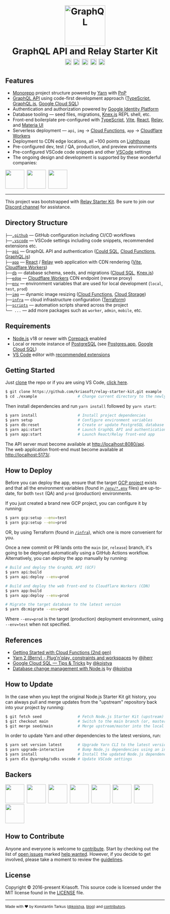 <h1 align="center">
  <img src="https://s.tarkus.me/graphql-logo.png" width="128" height="128" alt="GraphQL" /><br>
  GraphQL API and Relay Starter Kit
  <br>
  <a href="http://www.typescriptlang.org/"><img src="https://img.shields.io/badge/%3C%2F%3E-TypeScript-%230074c1.svg?style=flat-square" height="20"></a>
  <a href="http://patreon.com/koistya"><img src="https://img.shields.io/badge/dynamic/json?color=%23ff424d&label=Patreon&style=flat-square&query=data.attributes.patron_count&suffix=%20patrons&url=https%3A%2F%2Fwww.patreon.com%2Fapi%2Fcampaigns%2F233228" height="20"></a>
  <a href="https://discord.gg/gx5pdvZ7Za"><img src="https://img.shields.io/discord/643523529131950086?label=Chat&style=flat-square" height="20"></a>
  <a href="https://github.com/kriasoft/relay-starter-kit/stargazers"><img src="https://img.shields.io/github/stars/kriasoft/relay-starter-kit.svg?style=social&label=Star&maxAge=3600" height="20"></a>
  <a href="https://twitter.com/koistya"><img src="https://img.shields.io/twitter/follow/koistya.svg?style=social&label=Follow&maxAge=3600" height="20"></a>
</h1>

## Features

- [Monorepo](https://yarnpkg.com/features/workspaces) project structure powered by [Yarn](https://yarnpkg.com/) with [PnP](https://yarnpkg.com/features/pnp)
- [GraphQL API](https://graphql.org/) using code-first development approach ([TypeScript](https://www.typescriptlang.org/), [GraphQL.js](https://github.com/graphql/graphql-js), [Google Cloud SQL](https://cloud.google.com/sql))
- Authentication and authorization powered by [Google Identity Platform](https://cloud.google.com/identity-platform)
- Database tooling — seed files, migrations, [Knex.js](https://knexjs.org/) REPL shell, etc.
- Front-end boilerplate pre-configured with [TypeScript](https://www.typescriptlang.org/), [Vite](https://vitejs.dev/), [React](https://beta.reactjs.org/), [Relay](https://relay.dev/), and [Materia UI](https://mui.com/core/)
- Serverless deployment — `api`, `img` → [Cloud Functions](https://cloud.google.com/functions), `app` → [Cloudflare Workers](https://workers.cloudflare.com/)
- Deployment to CDN edge locations, all ~100 points on [Lighthouse](https://developer.chrome.com/docs/lighthouse/overview/)
- Pre-configured dev, test / QA, production, and preview environments
- Pre-configured VSCode code snippets and other [VSCode](https://code.visualstudio.com/) settings
- The ongoing design and development is supported by these wonderful companies:

<a href="https://reactstarter.com/s/1"><img src="https://reactstarter.com/s/1.png" height="60" /></a>&nbsp;&nbsp;<a href="https://reactstarter.com/s/2"><img src="https://reactstarter.com/s/2.png" height="60" /></a>&nbsp;&nbsp;<a href="https://reactstarter.com/s/3"><img src="https://reactstarter.com/s/3.png" height="60" /></a>

---

This project was bootstrapped with [Relay Starter Kit](https://github.com/kriasoft/relay-starter-kit).
Be sure to join our [Discord channel](https://discord.com/invite/bSsv7XM) for assistance.

## Directory Structure

`├──`[`.github`](.github) — GitHub configuration including CI/CD workflows<br>
`├──`[`.vscode`](.vscode) — VSCode settings including code snippets, recommended extensions etc.<br>
`├──`[`api`](./api) — GraphQL API and authentication ([Could SQL](https://cloud.google.com/sql), [Cloud Functions](https://cloud.google.com/functions), [GraphQL.js](https://graphql.org/graphql-js/))<br>
`├──`[`app`](./app) — [React](https://reactjs.org/) / [Relay](https://relay.dev/) web application with CDN rendering ([Vite](https://vitejs.dev/), [Cloudflare Workers](https://workers.cloudflare.com/))<br>
`├──`[`db`](./db) — database schema, seeds, and migrations ([Cloud SQL](https://cloud.google.com/sql), [Knex.js](https://knexjs.org/))<br>
`├──`[`edge`](./edge) — [Cloudflare Workers](https://workers.cloudflare.com/) CDN endpoint (reverse proxy)<br>
`├──`[`env`](./env) — environment variables that are used for local development (`local`, `test`, `prod`)<br>
`├──`[`img`](./img) — dynamic image resizing ([Cloud Functions](https://cloud.google.com/functions), [Cloud Storage](https://cloud.google.com/storage))<br>
`├──`[`infra`](./infra) — cloud infrastructure configuration ([Terraform](https://www.terraform.io/))<br>
`├──`[`scripts`](./scripts) — automation scripts shared across the project<br>
`└── ...` — add more packages such as `worker`, `admin`, `mobile`, etc.

## Requirements

- [Node.js](https://nodejs.org/) v18 or newer with [Corepack](https://nodejs.org/api/corepack.html) enabled
- Local or remote instance of [PostgreSQL](https://www.postgresql.org/) (see [Postgres.app](https://postgresapp.com/), [Google Cloud SQL](https://cloud.google.com/sql))
- [VS Code](https://code.visualstudio.com/) editor with [recommended extensions](.vscode/extensions.json)

## Getting Started

Just [clone](https://github.com/kriasoft/relay-starter-kit/generate) the repo or if you are using VS Code, [click here](https://runme.dev/api/runme?repository=https%3A%2F%2Fgithub.com%2Fchristian-bromann%2Frelay-starter-kit.git&fileToOpen=README.md).

```bash
$ git clone https://github.com/kriasoft/relay-starter-kit.git example
$ cd ./example                  # Change current directory to the newly created one
```

Then install dependencies and run `yarn install` followed by `yarn start`:

```bash
$ yarn install                  # Install project dependencies
$ yarn setup                    # Configure environment variables
$ yarn db:reset                 # Create or update PostgreSQL database
$ yarn api:start                # Launch GraphQL API and authentication server
$ yarn app:start                # Launch React/Relay front-end app
```

The API server must become available at [http://localhost:8080/api](http://localhost:8080/api).<br>
The web application front-end must become available at [http://localhost:5173/](http://localhost:5173/).

## How to Deploy

Before you can deploy the app, ensure that the target
[GCP project](https://console.cloud.google.com/cloud-resource-manager) exists
and that all the environment variables (found in [`/env/*.env`](/env) files) are
up-to-date, for both `test` (QA) and `prod` (production) environments.

If you just created a brand new GCP project, you can configure it by running:

```bash
$ yarn gcp:setup --env=test
$ yarn gcp:setup --env=prod
```

OR, by using Terraform (found in [`/infra`](./infra/)), which one is more
convenient for you.

Once a new commit or PR lands onto the `main` (or, `release`) branch, it's going
to be deployed automatically using a GitHub Actions workflow. Alternatively,
you can deploy the app manually by running:

```bash
# Build and deploy the GraphQL API (GCF)
$ yarn api:build
$ yarn api:deploy --env=prod

# Build and deploy the web front-end to Cloudflare Workers (CDN)
$ yarn app:build
$ yarn app:deploy --env=prod

# Migrate the target database to the latest version
$ yarn db:migrate --env=prod
```

Where `--env=prod` is the target (production) deployment environment,
using `--env=test` when not specified.

## References

- [Getting Started with Cloud Functions (2nd gen)](https://codelabs.developers.google.com/codelabs/cloud-starting-cloudfunctions-v2)
- [Yarn 2 (Berry) - Plug'n'play, constraints and workspaces](https://www.youtube.com/watch?v=HUVawJXeHfU) by [@jherr](https://github.com/jherr)
- [Google Cloud SQL — Tips & Tricks](https://medium.com/@koistya/google-cloud-sql-tips-tricks-d0fe7106c68a?sk=fe65df6e858c9b57edbda07bc67ed0e9) by [@koistya](https://github.com/koistya)
- [Database change management with Node.js](https://dev.to/koistya/database-change-management-with-node-js-12dk) by [@koistya](https://github.com/koistya)

## How to Update

In the case when you kept the original Node.js Starter Kit git history, you can
always pull and merge updates from the "upstream" repository back into your
project by running:

```bash
$ git fetch seed                # Fetch Node.js Starter Kit (upstream) repository
$ git checkout main             # Switch to the main branch (or, master branch)
$ git merge seed/main           # Merge upstream/master into the local branch
```

In order to update Yarn and other dependencies to the latest versions, run:

```bash
$ yarn set version latest       # Upgrade Yarn CLI to the latest version
$ yarn upgrade-interactive      # Bump Node.js dependencies using an interactive mode
$ yarn install                  # Install the updated Node.js dependencies
$ yarn dlx @yarnpkg/sdks vscode # Update VSCode settings
```

## Backers

<a href="https://reactstarter.com/b/1"><img src="https://reactstarter.com/b/1.png" height="60" /></a>&nbsp;&nbsp;<a href="https://reactstarter.com/b/2"><img src="https://reactstarter.com/b/2.png" height="60" /></a>&nbsp;&nbsp;<a href="https://reactstarter.com/b/3"><img src="https://reactstarter.com/b/3.png" height="60" /></a>&nbsp;&nbsp;<a href="https://reactstarter.com/b/4"><img src="https://reactstarter.com/b/4.png" height="60" /></a>&nbsp;&nbsp;<a href="https://reactstarter.com/b/5"><img src="https://reactstarter.com/b/5.png" height="60" /></a>&nbsp;&nbsp;<a href="https://reactstarter.com/b/6"><img src="https://reactstarter.com/b/6.png" height="60" /></a>&nbsp;&nbsp;<a href="https://reactstarter.com/b/7"><img src="https://reactstarter.com/b/7.png" height="60" /></a>&nbsp;&nbsp;<a href="https://reactstarter.com/b/8"><img src="https://reactstarter.com/b/8.png" height="60" /></a>

## How to Contribute

Anyone and everyone is welcome to [contribute](.github/CONTRIBUTING.md). Start
by checking out the list of [open issues](https://github.com/kriasoft/relay-starter-kit/issues)
marked [help wanted](https://github.com/kriasoft/relay-starter-kit/issues?q=label:"help+wanted").
However, if you decide to get involved, please take a moment to review the
[guidelines](.github/CONTRIBUTING.md).

## License

Copyright © 2016-present Kriasoft. This source code is licensed under the MIT license found in the
[LICENSE](https://github.com/kriasoft/relay-starter-kit/blob/main/LICENSE) file.

---

<sup>Made with ♥ by Konstantin Tarkus ([@koistya](https://twitter.com/koistya), [blog](https://medium.com/@koistya))
and [contributors](https://github.com/kriasoft/relay-starter-kit/graphs/contributors).</sup>

